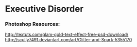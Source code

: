 # Executive Disorder






### Photoshop Resources:

http://textuts.com/glam-gold-text-effect-free-psd-download/
http://scully7491.deviantart.com/art/Glitter-and-Spark-5355170